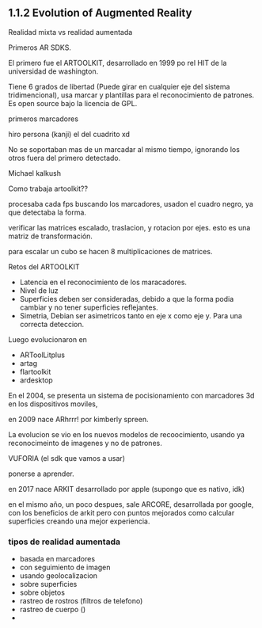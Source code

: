 ## 1.1.2 Evolution of Augmented Reality

Realidad mixta vs realidad aumentada

Primeros AR SDKS. 

El primero fue el ARTOOLKIT, desarrollado en 1999 po rel HIT de la universidad de washington. 

Tiene 6 grados de libertad (Puede girar en cualquier eje del sistema tridimencional), usa marcar y plantillas para el reconocimiento de patrones. Es open source bajo la licencia de GPL. 

primeros marcadores

hiro
persona (kanji)
el del cuadrito xd

No se soportaban mas de un marcadar al mismo tiempo, ignorando los otros fuera del primero detectado. 

Michael kalkush

Como trabaja artoolkit??

procesaba cada fps buscando los marcadores, usadon el cuadro negro, ya que detectaba la forma. 

verificar las matrices escalado, traslacion, y rotacion por ejes. esto es una matriz de transformación.

para escalar un cubo se hacen 8 multiplicaciones de matrices. 

Retos del ARTOOLKIT

* Latencia en el reconocimiento de los maracadores. 
* Nivel de luz
* Superficies deben ser consideradas, debido a que la forma podia cambiar y no tener superficies reflejantes. 
* Simetria, Debian ser asimetricos tanto en eje x como eje y. Para una correcta deteccion. 

Luego evolucionaron en 

* ARToolLitplus
* artag
* flartoolkit
* ardesktop

En el 2004, se presenta un sistema de pocisionamiento con marcadores 3d en los dispositivos moviles, 

en 2009 nace ARhrrr! por kimberly spreen. 

La evolucion se vio en los nuevos modelos de recoocimiento, usando ya reconocimeinto de imagenes y no de patrones. 

VUFORIA (el sdk que vamos a usar) 

ponerse a aprender. 

en 2017 nace ARKIT desarrollado por apple (supongo que es nativo, idk)

en el mismo año, un poco despues, sale ARCORE, desarrollada por google, con los beneficios de arkit pero con puntos mejorados como calcular superficies creando una mejor experiencia. 

### tipos de realidad aumentada

- basada en marcadores
- con seguimiento de imagen
- usando geolocalizacion
- sobre superficies
- sobre objetos 
- rastreo de rostros (filtros de telefono)
- rastreo de cuerpo ()
- 



